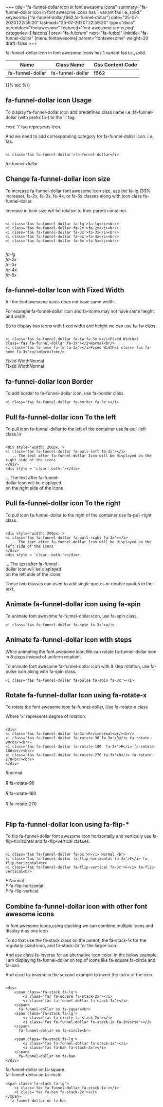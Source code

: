 +++
title="fa-funnel-dollar icon in font awesome icons"
summary="fa-funnel-dollar icon in font awesome icons has 1 variant fas i.e.,solid."
keywords=["fa-funnel-dollar,f662,fa-funnel-dollar"]
date="25-07-2020T22:59:20"
lastmod="25-07-2020T22:59:20"
type="docs"
parentdoc="fontawesome"
featured='font-awesome-icons.png'
categories=['faicons']
prev="fa-fulcrum"
next="fa-futbol"
linktitle="fa-funnel-dollar"
[menu.fontawesome]
parent="fontawesome"
weight=20
draft=false
+++


fa-funnel-dollar icon in font awesome icons has 1 variant fas i.e.,solid.

<div class='table-responsive'><table class='table'><thead><tr><th>Name</th><th>Class Name</th><th>Css Content Code</th></tr></thead><tbody><tr><td>fa-funnel-dollar</td><td>fa-funnel-dollar</td><td>f662</td></tr></tbody></table></div>


{{% toc %}}


## fa-funnel-dollar icon Usage

To display fa-funnel-dollar icon add predefined class name i.e.,fa-funnel-dollar (with prefix fa-) to the 'i' tag.

Here 'i' tag represents icon.

And we need to add corresponding category for fa-funnel-dollar icon. i.e., fas.


```

<i class='fas fa-funnel-dollar'>fa-funnel-dollar</i>
```

<i class='fas fa-funnel-dollar'>fa-funnel-dollar</i>




## Change fa-funnel-dollar icon size
To increase fa-funnel-dollar font awesome icon size, use the fa-lg (33% increase), fa-2x, fa-3x, fa-4x, or fa-5x classes along with icon class fa-funnel-dollar.

Increase in icon size will be relative to their parent container. 

```

<i class='fas fa-funnel-dollar fa-lg'>fa-lg</i><br/>
<i class='fas fa-funnel-dollar fa-2x'>fa-2x</i><br/>
<i class='fas fa-funnel-dollar fa-3x'>fa-3x</i><br/>
<i class='fas fa-funnel-dollar fa-4x'>fa-4x</i><br/>
<i class='fas fa-funnel-dollar fa-5x'>fa-5x</i><br/>
            
```

<i class='fas fa-funnel-dollar fa-lg'>fa-lg</i><br/>
<i class='fas fa-funnel-dollar fa-2x'>fa-2x</i><br/>
<i class='fas fa-funnel-dollar fa-3x'>fa-3x</i><br/>
<i class='fas fa-funnel-dollar fa-4x'>fa-4x</i><br/>
<i class='fas fa-funnel-dollar fa-5x'>fa-5x</i><br/>
            



## fa-funnel-dollar Icon with Fixed Width 

All the font awesome icons does not have same width.

For example fa-funnel-dollar icon and fa-home may not have same height and width.

So to display two icons with fixed width and height we can use fa-fw class.


```

<i class='fas fa-funnel-dollar fa-fw fa-3x'></i>Fixed Width<i class='fas fa-funnel-dollar fa-3x'></i>Normal<br/>
<i class='fas fa-home fa-fw fa-3x'></i>Fixed Width<i class='fas fa-home fa-3x'></i>Normal<br/>
```

<i class='fas fa-funnel-dollar fa-fw fa-3x'></i>Fixed Width<i class='fas fa-funnel-dollar fa-3x'></i>Normal<br/>
<i class='fas fa-home fa-fw fa-3x'></i>Fixed Width<i class='fas fa-home fa-3x'></i>Normal<br/>



## fa-funnel-dollar Icon Border 

To add border to fa-funnel-dollar icon, use fa-border class.


```
<i class='fas fa-funnel-dollar fa-border fa-3x'></i>

```
<i class='fas fa-funnel-dollar fa-border fa-3x'></i>





## Pull fa-funnel-dollar icon To the left

To pull icon fa-funnel-dollar to the left of the container use fa-pull-left class.\n

```

<div style='width: 200px;'>
<i class='fas fa-funnel-dollar fa-pull-left fa-3x'></i>
  ... The text after fa-funnel-dollar Icon will be displayed on the right side of the icons
</div>
<div style = 'clear: both;'></div>
```

<div style='width: 200px;'>
<i class='fas fa-funnel-dollar fa-pull-left fa-3x'></i>
  ... The text after fa-funnel-dollar Icon will be displayed on the right side of the icons
</div>
<div style = 'clear: both;'></div>




## Pull fa-funnel-dollar icon To the right
To pull icon fa-funnel-dollar to the right of the container use fa-pull-right class.

```

<div style='width: 200px;'>
<i class='fas fa-funnel-dollar fa-pull-right fa-3x'></i>
  ... The text after fa-funnel-dollar Icon will be displayed on the left side of the icons
</div>
<div style = 'clear: both;'></div>
```

<div style='width: 200px;'>
<i class='fas fa-funnel-dollar fa-pull-right fa-3x'></i>
  ... The text after fa-funnel-dollar Icon will be displayed on the left side of the icons
</div>
<div style = 'clear: both;'></div>

These two classes can used to add single quotes or double quotes to the text.


## Animate fa-funnel-dollar icon using fa-spin
To animate font awesome fa-funnel-dollar icon, use fa-spin class.

```
<i class='fas fa-funnel-dollar fa-spin fa-3x'></i>
```
<i class='fas fa-funnel-dollar fa-spin fa-3x'></i>




## Animate fa-funnel-dollar icon with steps
While animating the font awesome icon,We can rotate fa-funnel-dollar icon in 8 steps instead of uniform rotation.

To animate font awesome fa-funnel-dollar icon with 8 step rotation, use fa-pulse icon along with fa-spin class.


```
<i class='fas fa-funnel-dollar fa-pulse fa-spin fa-3x'></i>

```
<i class='fas fa-funnel-dollar fa-pulse fa-spin fa-3x'></i>





## Rotate fa-funnel-dollar Icon using fa-rotate-x
To rotate the font awesome icon fa-funnel-dollar, Use fa-rotate-x class

Where 'x' represents degree of rotation.


```

<div>
<i class='fas fa-funnel-dollar fa-3x'>R</i>normal<br/><br/>
<i class='fas fa-funnel-dollar fa-rotate-90 fa-3x'>R</i> fa-rotate-90<br/><br/> 
<i class='fas fa-funnel-dollar fa-rotate-180  fa-3x'>R</i> fa-rotate-180<br/><br/> 
<i class='fas fa-funnel-dollar fa-rotate-270 fa-3x'>R</i> fa-rotate-270<br/><br/>
</div>
```

<div>
<i class='fas fa-funnel-dollar fa-3x'>R</i>normal<br/><br/>
<i class='fas fa-funnel-dollar fa-rotate-90 fa-3x'>R</i> fa-rotate-90<br/><br/> 
<i class='fas fa-funnel-dollar fa-rotate-180  fa-3x'>R</i> fa-rotate-180<br/><br/> 
<i class='fas fa-funnel-dollar fa-rotate-270 fa-3x'>R</i> fa-rotate-270<br/><br/>
</div>




## Flip fa-funnel-dollar Icon using fa-flip-*
To flip fa-funnel-dollar font awesome icon horizontally and vertically use fa-flip-horizontal and fa-flip-vertical classes. 

```

<i class='fas fa-funnel-dollar fa-3x'>F</i> Normal <br>
<i class='fas fa-funnel-dollar fa-flip-horizontal fa-3x'>F</i> fa-flip-horizontal<br>
<i class='fas fa-funnel-dollar fa-flip-vertical fa-3x'>F</i> fa-flip-vertical<br>
```

<i class='fas fa-funnel-dollar fa-3x'>F</i> Normal <br>
<i class='fas fa-funnel-dollar fa-flip-horizontal fa-3x'>F</i> fa-flip-horizontal<br>
<i class='fas fa-funnel-dollar fa-flip-vertical fa-3x'>F</i> fa-flip-vertical<br>




## Combine fa-funnel-dollar icon with other font awesome icons
In font awesome icons,using stacking we can combine multiple icons and display it as one icon 

To do that use the fa-stack class on the parent, the fa-stack-1x for the regularly sized icon, and fa-stack-2x for the larger icon.

And use class fa-inverse for an alternative icon color. 
In the below example, I am displaying fa-funnel-dollar on top of icons like fa-square,fa-circle and fa-ban.

And used fa-inverse in the second example to invert the color of the icon.

```

<div>
    <span class='fa-stack fa-lg'>
        <i class='far fa-square fa-stack-2x'></i>
        <i class='fas fa-funnel-dollar fa-stack-1x'></i>
    </span>
      fa-funnel-dollar on fa-square<br>
    <span class='fa-stack fa-lg'>
        <i class='fas fa-circle fa-stack-2x'></i>
        <i class='fas fa-funnel-dollar fa-stack-1x fa-inverse'></i>
    </span>
      fa-funnel-dollar on fa-circle<br>

    <span class='fa-stack fa-lg'>
        <i class='fas fa-funnel-dollar fa-stack-1x'></i>
        <i class='fas fa-ban fa-stack-2x'></i>
    </span>
      fa-funnel-dollar on fa-ban
</div>
```

<div>
    <span class='fa-stack fa-lg'>
        <i class='far fa-square fa-stack-2x'></i>
        <i class='fas fa-funnel-dollar fa-stack-1x'></i>
    </span>
      fa-funnel-dollar on fa-square<br>
    <span class='fa-stack fa-lg'>
        <i class='fas fa-circle fa-stack-2x'></i>
        <i class='fas fa-funnel-dollar fa-stack-1x fa-inverse'></i>
    </span>
      fa-funnel-dollar on fa-circle<br>

    <span class='fa-stack fa-lg'>
        <i class='fas fa-funnel-dollar fa-stack-1x'></i>
        <i class='fas fa-ban fa-stack-2x'></i>
    </span>
      fa-funnel-dollar on fa-ban
</div>






